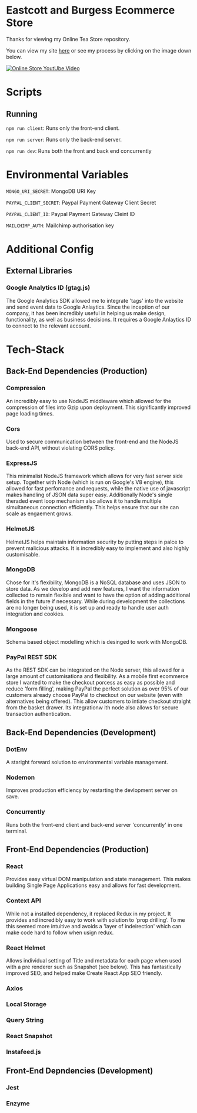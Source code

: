 # Eastcott and Burgess Ecommerce Store

Thanks for viewing my Online Tea Store repository.

You can view my site [here](https://www.eastcottandburgess.com/home) or see my process by clicking on the image down below.

[![Online Store YoutUbe Video](https://res.cloudinary.com/eastcott-and-burgess/image/upload/v1560367740/Website_Screenshot_2_hdiezz.jpg)](https://www.youtube.com/watch?v=YIv21AMN9IY&t=1s)

# Scripts
## Running
`npm run client`: Runs only the front-end client.

`npm run server`: Runs only the back-end server.

`npm run dev`: Runs both the front and back end concurrently

# Environmental Variables

`MONGO_URI_SECRET`: MongoDB URI Key

`PAYPAL_CLIENT_SECRET`: Paypal Payment Gateway Client Secret

`PAYPAL_CLIENT_ID`: Paypal Payment Gateway Cleint ID 

`MAILCHIMP_AUTH`: Mailchimp authorisation key

# Additional Config

## External Libraries

### Google Analytics ID (gtag.js)
The Google Analytics SDK allowed me to integrate 'tags' into the website and send event data to Google Anlaytics. Since the inception of our company, it has been incredibly useful in helping us make design, functionality, as well as business decisions. It requires a Google Anlaytics ID to connect to the relevant account. 


# Tech-Stack
## Back-End Dependencies (Production)

### Compression
An incredibly easy to use NodeJS middleware which allowed for the compression of files into Gzip upon deployment. This significantly improved page loading times. 

### Cors 
Used to secure communication between the front-end and the NodeJS back-end API, without violating CORS policy. 

### ExpressJS
This minimalist NodeJS framework which allows for very fast server side setup. Together with Node (which is run on Google's V8 engine), this allowed for fast perfomance and requests, while the native use of javascript makes handling of JSON data super easy. Additionally Node's single theraded event loop mechanism also allows it to handle multiple simultaneous connection efficiently. This helps ensure that our site can scale as engaement grows. 

### HelmetJS
HelmetJS helps maintain information security by putting steps in palce to prevent malicious attacks. It is incredibly easy to implement and also highly customisable.

### MongoDB
Chose for it's flexibility, MongoDB is a NoSQL database and uses JSON to store data. As we develop and add new features, I want the information collected to remain flexible and want to have the option of adding additional fields in the future if necessary. While during development the collections are no longer being used, it is set up and ready to handle user auth integration and cookies. 

### Mongoose 
Schema based object modelling which is desinged to work with MongoDB. 

### PayPal REST SDK
As the REST SDK can be integrated on the Node server, this allowed for a large amount of customisationa and flexibility. As a mobile first ecommerce store I wanted to make the checkout porcess as easy as possible and reduce 'form filling', making PayPal the perfect solution as over 95% of our customers already choose PayPal to checkout on our website (even with alternatives being offered). This allow customers to intiate checkout straight from the basket drawer. Its integrationw ith node also allows for secure transaction authentication. 

## Back-End Dependencies (Development)

### DotEnv 
A staright forward solution to environmental variable management.  

### Nodemon
Improves production efficiency by restarting the devlopment server on save. 

### Concurrently 
Runs both the front-end client and back-end server 'concurrently' in one terminal.

## Front-End Dependencies (Production)

### React
Provides easy virtual DOM manipulation and state management. This makes building Single Page Applications easy and allows for fast development. 

### Context API
While not a installed dependency, it replaced Redux in my project. It provides and incredibly easy to work with solution to 'prop drilling'. To me this seemed more intuitive and avoids a 'layer of indeirection' which can make code hard to follow when usign redux. 

### React Helmet
Allows individual setting of Title and metadata for each page when used with a pre renderer such as Snapshot (see below). This has fantastically improved SEO, and helped make Create React App SEO friendly. 

### Axios


### Local Storage
### Query String
### React Snapshot 
### Instafeed.js 

## Front-End Depndencies (Development)

### Jest
### Enzyme 


